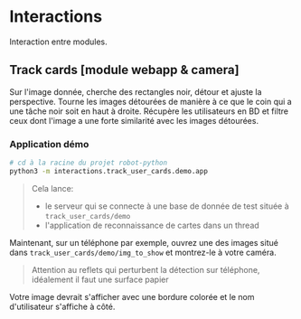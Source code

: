 # Interactions

Interaction entre modules.

## Track cards [module webapp & camera]

Sur l'image donnée, cherche des rectangles noir, détour et ajuste la perspective. Tourne les images détourées de manière à ce que le coin qui a une tâche noir soit en haut à droite. Récupère les utilisateurs en BD et filtre ceux dont l'image a une forte similarité avec les images détourées.

### Application démo

``` sh
# cd à la racine du projet robot-python
python3 -m interactions.track_user_cards.demo.app
```

> Cela lance:
>
> - le serveur qui se connecte à une base de donnée de test située à `track_user_cards/demo`
> - l'application de reconnaissance de cartes dans un thread

Maintenant, sur un téléphone par exemple, ouvrez une des images situé dans `track_user_cards/demo/img_to_show` et montrez-le à votre caméra.

> Attention au reflets qui perturbent la détection sur téléphone, idéalement il faut une surface papier

Votre image devrait s'afficher avec une bordure colorée et le nom d'utilisateur s'affiche à côté.
